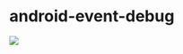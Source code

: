 # android-event-debug
[![](https://jitpack.io/v/nikita-gurwani/android-event-debug.svg)](https://jitpack.io/#nikita-gurwani/android-event-debug)

